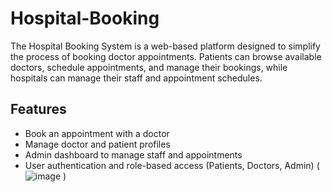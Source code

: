 # Hospital-Booking
The Hospital Booking System is a web-based platform designed to simplify the process of booking doctor appointments. Patients can browse available doctors, schedule appointments, and manage their bookings, while hospitals can manage their staff and appointment schedules.
## Features
- Book an appointment with a doctor
- Manage doctor and patient profiles
- Admin dashboard to manage staff and appointments
- User authentication and role-based access (Patients, Doctors, Admin)
(![image](https://github.com/user-attachments/assets/35fbc0d1-60c2-4b36-a7cb-35214fdd54fb)
)


